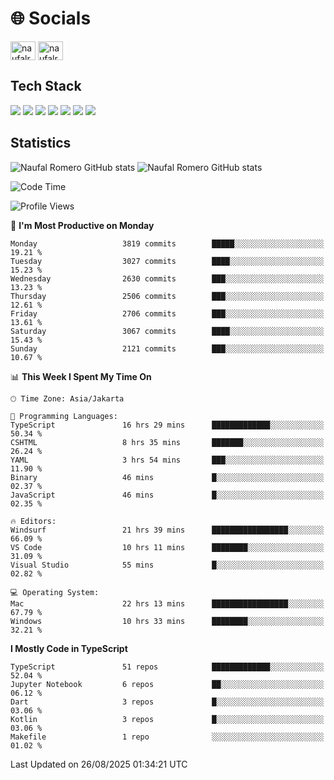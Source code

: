 <h1 align="">🌐 Socials</h1>
<p align="left">
<a href="https://linkedin.com/in/naufal-romero-putra-pratama-9ab816177/" target="blank"><img align="center" src="https://raw.githubusercontent.com/rahuldkjain/github-profile-readme-generator/master/src/images/icons/Social/linked-in-alt.svg" alt="naufalromero" height="30" width="40" /></a>
<a href="https://instagram.com/naufalromero" target="blank"><img align="center" src="https://raw.githubusercontent.com/rahuldkjain/github-profile-readme-generator/master/src/images/icons/Social/instagram.svg" alt="naufalromero" height="30" width="40" /></a>
</p>


<h2 align="">Tech Stack</h2>
<div align="">
  <img src="https://img.shields.io/badge/next.js-000000?style=for-the-badge&logo=nextdotjs&logoColor=white"/>
 <img src="https://img.shields.io/badge/typescript-%23007ACC.svg?style=for-the-badge&logo=typescript&logoColor=white"/>
 <img src="https://img.shields.io/badge/react-%2320232a.svg?style=for-the-badge&logo=react&logoColor=%2361DAFB"/>
 <img src="https://img.shields.io/badge/tailwindcss-%2338B2AC.svg?style=for-the-badge&logo=tailwind-css&logoColor=white"/>
 <img src="https://img.shields.io/badge/Prisma-3982CE?style=for-the-badge&logo=Prisma&logoColor=white"/>
 <img src="https://img.shields.io/badge/javascript-%23323330.svg?style=for-the-badge&logo=javascript&logoColor=%23F7DF1E"/>
 <img src="https://img.shields.io/badge/java-%23ED8B00.svg?style=for-the-badge&logo=openjdk&logoColor=white"/>
</div>


<h2 align="">Statistics</h2>
<div align="">
<img src="https://github-readme-stats-xi-nine-74.vercel.app/api?username=romves&show_icons=true&theme=tokyonight&include_all_commits=true&count_private=true" alt="Naufal Romero GitHub stats"/>
<img src="https://github-readme-stats-xi-nine-74.vercel.app/api/top-langs/?username=romves&theme=tokyonight&hide_border=false&include_all_commits=true&count_private=true&layout=compact" alt="Naufal Romero GitHub stats"/>
</div>

<!--START_SECTION:waka-->
![Code Time](http://img.shields.io/badge/Code%20Time-2%2C833%20hrs%2053%20mins-blue)

![Profile Views](http://img.shields.io/badge/Profile%20Views-0-blue)

📅 **I'm Most Productive on Monday** 

```text
Monday                   3819 commits        █████░░░░░░░░░░░░░░░░░░░░   19.21 % 
Tuesday                  3027 commits        ████░░░░░░░░░░░░░░░░░░░░░   15.23 % 
Wednesday                2630 commits        ███░░░░░░░░░░░░░░░░░░░░░░   13.23 % 
Thursday                 2506 commits        ███░░░░░░░░░░░░░░░░░░░░░░   12.61 % 
Friday                   2706 commits        ███░░░░░░░░░░░░░░░░░░░░░░   13.61 % 
Saturday                 3067 commits        ████░░░░░░░░░░░░░░░░░░░░░   15.43 % 
Sunday                   2121 commits        ███░░░░░░░░░░░░░░░░░░░░░░   10.67 % 
```


📊 **This Week I Spent My Time On** 

```text
🕑︎ Time Zone: Asia/Jakarta

💬 Programming Languages: 
TypeScript               16 hrs 29 mins      █████████████░░░░░░░░░░░░   50.34 % 
CSHTML                   8 hrs 35 mins       ███████░░░░░░░░░░░░░░░░░░   26.24 % 
YAML                     3 hrs 54 mins       ███░░░░░░░░░░░░░░░░░░░░░░   11.90 % 
Binary                   46 mins             █░░░░░░░░░░░░░░░░░░░░░░░░   02.37 % 
JavaScript               46 mins             █░░░░░░░░░░░░░░░░░░░░░░░░   02.35 % 

🔥 Editors: 
Windsurf                 21 hrs 39 mins      █████████████████░░░░░░░░   66.09 % 
VS Code                  10 hrs 11 mins      ████████░░░░░░░░░░░░░░░░░   31.09 % 
Visual Studio            55 mins             █░░░░░░░░░░░░░░░░░░░░░░░░   02.82 % 

💻 Operating System: 
Mac                      22 hrs 13 mins      █████████████████░░░░░░░░   67.79 % 
Windows                  10 hrs 33 mins      ████████░░░░░░░░░░░░░░░░░   32.21 % 
```

**I Mostly Code in TypeScript** 

```text
TypeScript               51 repos            █████████████░░░░░░░░░░░░   52.04 % 
Jupyter Notebook         6 repos             ██░░░░░░░░░░░░░░░░░░░░░░░   06.12 % 
Dart                     3 repos             █░░░░░░░░░░░░░░░░░░░░░░░░   03.06 % 
Kotlin                   3 repos             █░░░░░░░░░░░░░░░░░░░░░░░░   03.06 % 
Makefile                 1 repo              ░░░░░░░░░░░░░░░░░░░░░░░░░   01.02 % 
```




 Last Updated on 26/08/2025 01:34:21 UTC
<!--END_SECTION:waka-->
